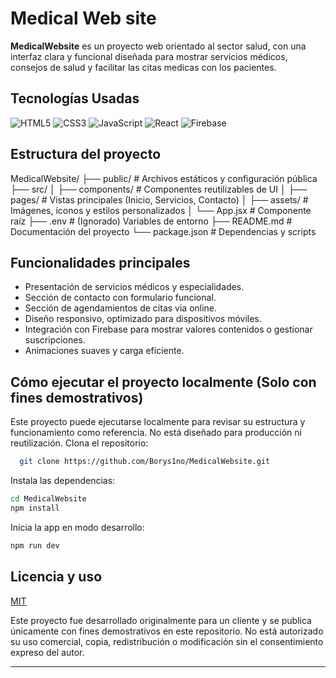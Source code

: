 
# Medical Web site

**MedicalWebsite** es un proyecto web orientado al sector salud, con una interfaz clara y funcional diseñada para mostrar servicios médicos, consejos de salud y facilitar las citas medicas con los pacientes.


## Tecnologías Usadas
![HTML5](https://img.shields.io/badge/HTML5-E34F26?style=flat-square&logo=html5&logoColor=white)
![CSS3](https://img.shields.io/badge/CSS3-1572B6?style=flat-square&logo=css3&logoColor=white)
![JavaScript](https://img.shields.io/badge/JavaScript-F7DF1E?style=flat-square&logo=javascript&logoColor=black)
![React](https://img.shields.io/badge/React-20232A?style=flat-square&logo=react&logoColor=61DAFB)
![Firebase](https://img.shields.io/badge/Firebase-FFCA28?style=flat-square&logo=firebase&logoColor=black)
## Estructura del proyecto
MedicalWebsite/
├── public/ # Archivos estáticos y configuración pública
├── src/
│ ├── components/ # Componentes reutilizables de UI
│ ├── pages/ # Vistas principales (Inicio, Servicios, Contacto)
│ ├── assets/ # Imágenes, íconos y estilos personalizados
│ └── App.jsx # Componente raíz
├── .env # (Ignorado) Variables de entorno
├── README.md # Documentación del proyecto
└──  package.json # Dependencias y scripts
## Funcionalidades principales
- Presentación de servicios médicos y especialidades.
- Sección de contacto con formulario funcional.
- Sección de agendamientos de citas via online.
- Diseño responsivo, optimizado para dispositivos móviles.
- Integración con Firebase para mostrar valores contenidos o gestionar suscripciones.
- Animaciones suaves y carga eficiente.
## Cómo ejecutar el proyecto localmente (Solo con fines demostrativos)

Este proyecto puede ejecutarse localmente para revisar su estructura y funcionamiento como referencia. No está diseñado para producción ni reutilización.
Clona el repositorio:

```bash
  git clone https://github.com/Borys1no/MedicalWebsite.git
```
Instala las dependencias:
```bash
cd MedicalWebsite
npm install

```
Inicia la app en modo desarrollo:

```bash
npm run dev

```

## Licencia y uso

[MIT](https://choosealicense.com/licenses/mit/)



Este proyecto fue desarrollado originalmente para un cliente y se publica únicamente con fines demostrativos en este repositorio. No está autorizado su uso comercial, copia, redistribución o modificación sin el consentimiento expreso del autor.

---
